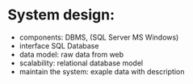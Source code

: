# System design:

* components: DBMS, (SQL Server MS Windows)
* interface SQL Database
* data model: raw data from web
* scalability: relational database model
* maintain the system: exaple data with description
